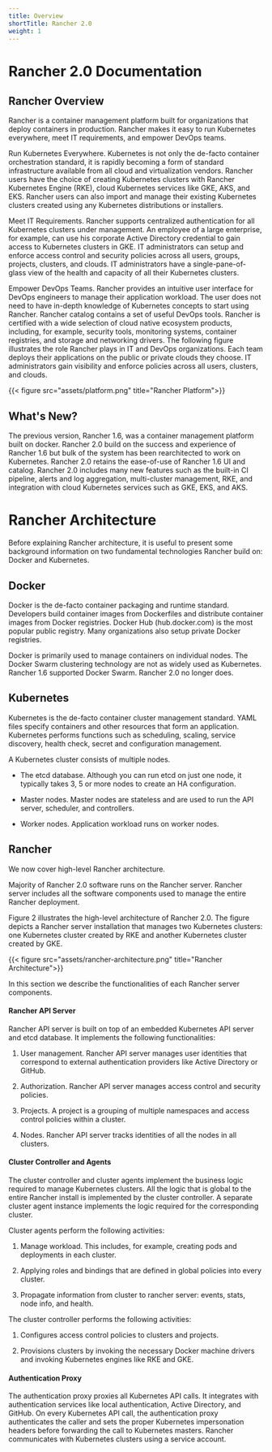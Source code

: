```yaml
---
title: Overview
shortTitle: Rancher 2.0
weight: 1
---
```


# Rancher 2.0 Documentation

## Rancher Overview

Rancher is a container management platform built for organizations that deploy containers in production. Rancher makes it easy to run Kubernetes everywhere, meet IT requirements, and empower DevOps teams.

Run Kubernetes Everywhere. Kubernetes is not only the de-facto container orchestration standard, it is rapidly becoming a form of standard infrastructure available from all cloud and virtualization vendors. Rancher users have the choice of creating Kubernetes clusters with Rancher Kubernetes Engine (RKE), cloud Kubernetes services like GKE, AKS, and EKS. Rancher users can also import and manage their existing Kubernetes clusters created using any Kubernetes distributions or installers.

Meet IT Requirements. Rancher supports centralized authentication for all Kubernetes clusters under management. An employee of a large enterprise, for example, can use his corporate Active Directory credential to gain access to Kubernetes clusters in GKE. IT administrators can setup and enforce access control and security policies across all users, groups, projects, clusters, and clouds. IT administrators have a single-pane-of-glass view of the health and capacity of all their Kubernetes clusters.

Empower DevOps Teams. Rancher provides an intuitive user interface for DevOps engineers to manage their application workload. The user does not need to have in-depth knowledge of Kubernetes concepts to start using Rancher. Rancher catalog contains a set of useful DevOps tools. Rancher is certified with a wide selection of cloud native ecosystem products, including, for example, security tools, monitoring systems, container registries, and storage and networking drivers.
The following figure illustrates the role Rancher plays in IT and DevOps organizations. Each team deploys their applications on the public or private clouds they choose. IT administrators gain visibility and enforce policies across all users, clusters, and clouds.

{{< figure src="assets/platform.png" title="Rancher Platform">}}

## What's New?

The previous version, Rancher 1.6, was a container management platform built on docker. Rancher 2.0 build on the success and experience of Rancher 1.6 but bulk of the system has been rearchitected to work on Kubernetes. Rancher 2.0 retains the ease-of-use of Rancher 1.6 UI and catalog. Rancher 2.0 includes many new features such as the built-in CI pipeline, alerts and log aggregation, multi-cluster management, RKE, and integration with cloud Kubernetes services such as GKE, EKS, and AKS.

# Rancher Architecture

Before explaining Rancher architecture, it is useful to present some background information on two fundamental technologies Rancher build on: Docker and Kubernetes.

## Docker

Docker is the de-facto container packaging and runtime standard. Developers build container images from Dockerfiles and distribute container images from Docker registries. Docker Hub (hub.docker.com) is the most popular public registry. Many organizations also setup private Docker registries.

Docker is primarily used to manage containers on individual nodes. The Docker Swarm clustering technology are not as widely used as Kubernetes. Rancher 1.6 supported Docker Swarm. Rancher 2.0 no longer does.

## Kubernetes

Kubernetes is the de-facto container cluster management standard. YAML files specify containers and other resources that form an application. Kubernetes performs functions such as scheduling, scaling, service discovery, health check, secret and configuration management.

A Kubernetes cluster consists of multiple nodes.

-   The etcd database. Although you can run etcd on just one node, it typically takes 3, 5 or more nodes to create an HA configuration.

-   Master nodes. Master nodes are stateless and are used to run the API server, scheduler, and controllers.

-   Worker nodes. Application workload runs on worker nodes.

## Rancher

We now cover high-level Rancher architecture.

Majority of Rancher 2.0 software runs on the Rancher server.  Rancher server includes all the software components used to manage the entire Rancher deployment.

Figure 2 illustrates the high-level architecture of Rancher 2.0. The figure depicts a Rancher server installation that manages two Kubernetes clusters: one Kubernetes cluster created by RKE and another Kubernetes cluster created by GKE.

{{< figure src="assets/rancher-architecture.png" title="Rancher Architecture">}}

In this section we describe the functionalities of each Rancher server components.

#### Rancher API Server

Rancher API server is built on top of an embedded Kubernetes API server and etcd database. It implements the following functionalities:

1.  User management. Rancher API server manages user identities that correspond to external authentication providers like Active Directory or GitHub.

2.  Authorization. Rancher API server manages access control and security policies.

3.  Projects. A project is a grouping of multiple namespaces and access control policies within a cluster.

4.  Nodes. Rancher API server tracks identities of all the nodes in all clusters.

#### Cluster Controller and Agents

The cluster controller and cluster agents implement the business logic required to manage Kubernetes clusters. All the logic that is global to the entire Rancher install is implemented by the cluster controller. A separate cluster agent instance implements the logic required for the corresponding cluster.

Cluster agents perform the following activities:

1.  Manage workload. This includes, for example, creating pods and deployments in each cluster.

2.  Applying roles and bindings that are defined in global policies into every cluster.

3.  Propagate information from cluster to rancher server: events, stats, node info, and health.

The cluster controller performs the following activities:

1.  Configures access control policies to clusters and projects.

2.  Provisions clusters by invoking the necessary Docker machine drivers and invoking Kubernetes engines like RKE and GKE.

#### Authentication Proxy

The authentication proxy proxies all Kubernetes API calls. It integrates with authentication services like local authentication, Active Directory, and GitHub. On every Kubernetes API call, the authentication proxy authenticates the caller and sets the proper Kubernetes impersonation headers before forwarding the call to Kubernetes masters. Rancher communicates with Kubernetes clusters using a service account.
